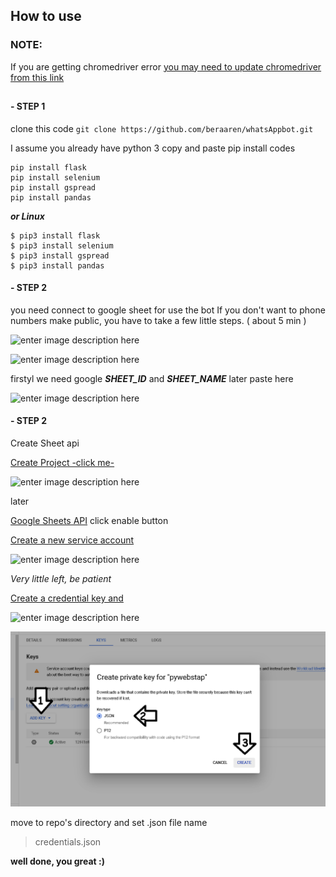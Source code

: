 ## **How to use**
### NOTE: 
If you are getting chromedriver error
[you may need to update chromedriver from this link](https://chromedriver.chromium.org/)
##
####  - STEP 1 
clone this code
`git clone https://github.com/beraaren/whatsAppbot.git`

I assume you already have python 3
copy and paste pip install codes
```
pip install flask 
pip install selenium 
pip install gspread
pip install pandas
```
***or Linux***
```
$ pip3 install flask 
$ pip3 install selenium 
$ pip3 install gspread
$ pip3 install pandas
```
####  - STEP 2
you need connect to google sheet for use the bot
If you don't want to phone numbers make public, you have to take a few little steps.
( about 5 min )

![enter image description here](https://raw.githubusercontent.com/betamuslim/whatsAppbot/main/more_langs/Untitled.png)

![enter image description here](https://raw.githubusercontent.com/betamuslim/whatsAppbot/main/more_langs/11.png)

firstyl we need google ***SHEET_ID*** and ***SHEET_NAME*** 
later paste here

![enter image description here](https://raw.githubusercontent.com/betamuslim/whatsAppbot/main/more_langs/2.png)

####  - STEP 2
Create Sheet api

[Create Project -click me-](https://console.cloud.google.com/welcome)

![enter image description here](https://raw.githubusercontent.com/betamuslim/whatsAppbot/main/more_langs/3.png)

later 

[Google Sheets API](https://console.cloud.google.com/marketplace/product/google/sheets.googleapis.com?q=search&referrer=search)  click enable button

[Create a new service account](https://console.cloud.google.com/iam-admin/iam)

![enter image description here](https://raw.githubusercontent.com/betamuslim/whatsAppbot/main/more_langs/4.png)
  

*Very little left, be patient*

[Create a credential key and](https://console.cloud.google.com/iam-admin/serviceaccounts)

![enter image description here](https://raw.githubusercontent.com/betamuslim/whatsAppbot/main/more_langs/5.png)

![enter image description here](https://raw.githubusercontent.com/beraaren/whatsAppbot/main/more_langs/6.png)

move  to repo's directory and  set .json file name
> credentials.json

**well done, you great :)**
